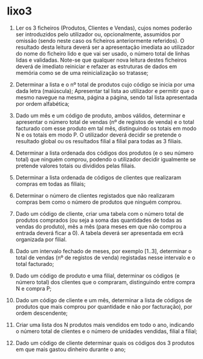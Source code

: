 # lixo3

1. Ler os 3 ficheiros (Produtos, Clientes e Vendas), cujos nomes poderão ser introduzidos pelo utilizador ou, opcionalmente, assumidos por omissão (sendo neste caso os ficheiros anteriormente referidos). O resultado desta leitura deverá ser a apresentação imediata ao utilizador do nome do ficheiro lido e que vai ser usado, o número total de linhas lidas e validadas. Note-se que qualquer nova leitura destes ficheiros deverá de imediato reiniciar e refazer as estruturas de dados em memória como se de uma reinicialização so tratasse;

2. Determinar a lista e o nº total de produtos cujo código se inicia por uma dada letra (maiúscula); Apresentar tal lista ao utilizador e permitir que o mesmo navegue na mesma, página a página, sendo tal lista apresentada por ordem alfabética;

3. Dado um mês e um código de produto, ambos válidos, determinar e apresentar o número total de vendas (nº de registos de venda) e o total facturado com esse produto em tal mês, distinguindo os totais em modo N e os totais em modo P. O utilizador deverá decidir se pretende o resultado global ou os resultados filial a filial para todas as 3 filiais.

4. Determinar a lista ordenada dos códigos dos produtos (e o seu número total) que ninguém comprou, podendo o utilizador decidir igualmente se pretende valores totais ou divididos pelas filiais.

5. Determinar a lista ordenada de códigos de clientes que realizaram compras em todas as filiais;

6. Determinar o número de clientes registados que não realizaram compras bem como o número de produtos que ninguém comprou.

7. Dado um código de cliente, criar uma tabela com o número total de produtos comprados (ou seja a soma das quantidades de todas as vendas do produto), mês a mês (para meses em que não comprou a entrada deverá ficar a 0). A tabela deverá ser apresentada em ecrã organizada por filial.

8. Dado um intervalo fechado de meses, por exemplo [1..3], determinar o total de vendas (nº de registos de venda) registadas nesse intervalo e o total facturado;

9. Dado um código de produto e uma filial, determinar os códigos (e número total) dos clientes que o compraram, distinguindo entre compra N e compra P;

10. Dado um código de cliente e um mês, determinar a lista de códigos de produtos que mais comprou por quantidade e não por facturação), por ordem descendente;

11. Criar uma lista dos N produtos mais vendidos em todo o ano, indicando o número total de clientes e o número de unidades vendidas, filial a filial;

12. Dado um código de cliente determinar quais os códigos dos 3 produtos em que mais gastou dinheiro durante o ano;
